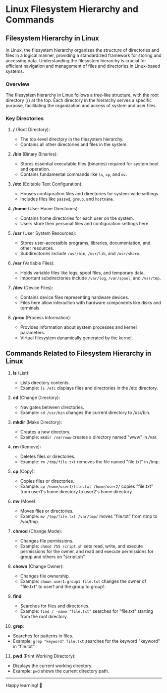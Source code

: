 # Linux Filesystem Hierarchy and Commands

## Filesystem Hierarchy in Linux

In Linux, the filesystem hierarchy organizes the structure of directories and files in a logical manner, providing a standardized framework for storing and accessing data. Understanding the filesystem hierarchy is crucial for efficient navigation and management of files and directories in Linux-based systems.

### Overview
The filesystem hierarchy in Linux follows a tree-like structure, with the root directory (/) at the top. Each directory in the hierarchy serves a specific purpose, facilitating the organization and access of system and user files.

### Key Directories
1. **/** (Root Directory):
   - The top-level directory in the filesystem hierarchy.
   - Contains all other directories and files in the system.

2. **/bin** (Binary Binaries):
   - Stores essential executable files (binaries) required for system boot and operation.
   - Contains fundamental commands like `ls`, `cp`, and `mv`.

3. **/etc** (Editable Text Configuration):
   - Houses configuration files and directories for system-wide settings.
   - Includes files like `passwd`, `group`, and `hostname`.

4. **/home** (User Home Directories):
   - Contains home directories for each user on the system.
   - Users store their personal files and configuration settings here.

5. **/usr** (User System Resources):
   - Stores user-accessible programs, libraries, documentation, and other resources.
   - Subdirectories include `/usr/bin`, `/usr/lib`, and `/usr/share`.

6. **/var** (Variable Files):
   - Holds variable files like logs, spool files, and temporary data.
   - Important subdirectories include `/var/log`, `/var/spool`, and `/var/tmp`.

7. **/dev** (Device Files):
   - Contains device files representing hardware devices.
   - Files here allow interaction with hardware components like disks and terminals.

8. **/proc** (Process Information):
   - Provides information about system processes and kernel parameters.
   - Virtual filesystem dynamically generated by the kernel.

## Commands Related to Filesystem Hierarchy in Linux

1. **ls** (List):
   - Lists directory contents.
   - Example: `ls /etc` displays files and directories in the /etc directory.

2. **cd** (Change Directory):
   - Navigates between directories.
   - Example: `cd /usr/bin` changes the current directory to /usr/bin.

3. **mkdir** (Make Directory):
   - Creates a new directory.
   - Example: `mkdir /var/www` creates a directory named "www" in /var.

4. **rm** (Remove):
   - Deletes files or directories.
   - Example: `rm /tmp/file.txt` removes the file named "file.txt" in /tmp.

5. **cp** (Copy):
   - Copies files or directories.
   - Example: `cp /home/user1/file.txt /home/user2/` copies "file.txt" from user1's home directory to user2's home directory.

6. **mv** (Move):
   - Moves files or directories.
   - Example: `mv /tmp/file.txt /var/tmp/` moves "file.txt" from /tmp to /var/tmp.

7. **chmod** (Change Mode):
   - Changes file permissions.
   - Example: `chmod 755 script.sh` sets read, write, and execute permissions for the owner, and read and execute permissions for group and others on "script.sh".

8. **chown** (Change Owner):
   - Changes file ownership.
   - Example: `chown user1:group1 file.txt` changes the owner of "file.txt" to user1 and the group to group1.

9. **find**:
   - Searches for files and directories.
   - Example: `find / -name "file.txt"` searches for "file.txt" starting from the root directory.

10. **grep**:
   - Searches for patterns in files.
   - Example: `grep "keyword" file.txt` searches for the keyword "keyword" in "file.txt".

11. **pwd** (Print Working Directory):
   - Displays the current working directory.
   - Example: `pwd` shows the current directory path.

---
Happy learning! 🚀
